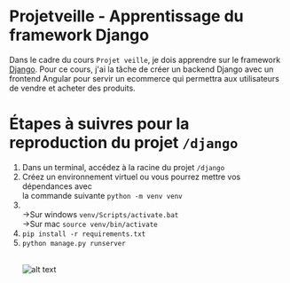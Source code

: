# Projetveille - Apprentissage du framework Django

Dans le cadre du cours <code>Projet veille</code>, je dois apprendre sur le framework <a href="https://docs.djangoproject.com">Django</a>.
Pour ce cours, j'ai la tâche de créer un backend Django avec un frontend Angular pour servir un ecommerce qui permettra aux utilisateurs de vendre et acheter des produits.


<h1>Étapes à suivres pour la reproduction du projet <code>/django</code></h1>
<ol>
  <li>Dans un terminal, accédez à la racine du projet <code>/django</code></li>
  <li>Créez un environnement virtuel ou vous pourrez mettre vos dépendances avec <br>
    la commande suivante <code>python -m venv venv</code></li>
  <li>
    <br>
    ->Sur windows <code>venv/Scripts/activate.bat</code>
    <br>
    ->Sur mac <code>source venv/bin/activate</code>
  </li>
  <li><code>pip install -r requirements.txt</code></li>
  <li><code>python manage.py runserver</code></li>
  <br>
    


![alt text](https://acquire.io/wp-content/uploads/2017/12/7-Ecommerce-Technology-Trends-that-Empower-Businesses-Updated.png)
